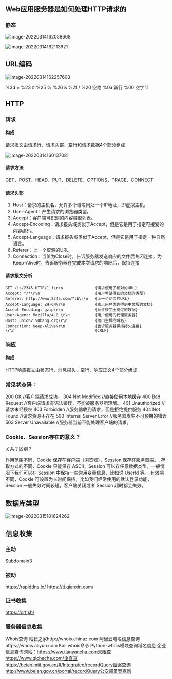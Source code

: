 ## Web应用服务器是如何处理HTTP请求的

### 静态

![image-20220314162058668](https://tobyjpghub-1258737888.cos.ap-shanghai.myqcloud.com/e6c9d24ely1h09hiv7alyj20rl0br0tw.jpg)

![image-20220314162113921](https://tobyjpghub-1258737888.cos.ap-shanghai.myqcloud.com/e6c9d24ely1h09hj4laenj20vj098750.jpg)

## URL编码

![image-20220314162257603](https://tobyjpghub-1258737888.cos.ap-shanghai.myqcloud.com/e6c9d24egy1h09hkxpmhwj20qq0cqgm8.jpg)

%3d   =
%23   #
%25   %
%26   &
%2f   /
%20   空格
%0a   新行
%00   空字节

## HTTP

### 请求

#### 构成

请求报文由请求行、请求头部、空行和请求数据4个部分组成

![image-20220314160137081](https://tobyjpghub-1258737888.cos.ap-shanghai.myqcloud.com/e6c9d24ely1h09gysfizhj20zk0dutaq.jpg)

#### 请求方法

GET、POST、HEAD、PUT、DELETE、OPTIONS、TRACE、CONNECT

#### 请求头部

1. Host：请求的主机名，允许多个域名同处一个IP地址，即虚拟主机。
2. User-Agent：产生请求的浏览器类型。
3. Accept：客户端可识别的内容类型列表。
4. Accept-Encoding：请求报头域类似于Accept，但是它是用于指定可接受的内容编码。
5. Accept-Language：请求报头域类似于Accept，但是它是用于指定一种自然语言。
6. Referer：上一个资源的URL。
7. Connection：当值为Close时，告诉服务器发送响应的文件后关闭连接，为Keep-Alive时，告诉服务器在完成本次请求的响应后，保持连接

#### 请求报文分析

```
GET /js/2345 HTTP/1.1\r\n              {请求使用了相对的URL}
Accept: */*\r\n                        {用户希望得到的文档的类型}
Referer: http://www.2345.com/?lb\r\n   {上一个网页的URL}
Accept-Language: ZH-CN\r\n             {表示用户优先得到中文版的文档}
Accept-Encoding: gzip\r\n              {允许接受压缩过的数据}
User-Agent: Mozilla/4.0 \r\n           {用户使用的代理服务器}
Host: union2.50bang.org\r\n            {给出主机的域名}
Connection: Keep-Alive\r\n             {告诉服务器保持持久连接}
\r\n                                   {CRLF}

```

### 响应

#### 构成

HTTP响应报文由状态行、消息报头、空行、响应正文4个部分组成

### 常见状态码：

200   OK                           //客户端请求成功。
304   Not Modified                 //直接使用本地缓存
400   Bad Request                  //客户端请求有语法错误，不能被服务器所理解。
401   Unauthorized                 //请求未经授权
403   Forbidden                    //服务器收到请求，但是拒绝提供服务
404   Not Found                    //请求资源不存在
500   Internal Server Error        //服务器发生不可预期的错误
503   Server Unavailable           //服务器当前不能处理客户端的请求。

### Cookie、Session存在的意义？

关系？区别？

作用范围不同，Cookie 保存在客户端（浏览器），Session 保存在服务器端。. 
存取方式的不同，Cookie 只能保存 ASCII，Session 可以存任意数据类型，一般情况下我们可以在 Session 中保持一些常用变量信息，比如说 UserId 等。
有效期不同，Cookie 可设置为长时间保持，比如我们经常使用的默认登录功能，Session 一般失效时间较短，客户端关闭或者 Session 超时都会失效。

## 数据库类型

![image-20220315181624262](https://tobyjpghub-1258737888.cos.ap-shanghai.myqcloud.com/e6c9d24ely1h0aqh8nvdij20r20cv0vb.jpg)

## 信息收集

### 主动

Subdomain3

### 被动

https://rapiddns.io/
https://ti.qianxin.com/

### 证书收集

https://crt.sh/

### 服务器信息收集

Whois查询
站长之家http://whois.chinaz.com
阿里云域名信息查询https://whois.aliyun.com
Kali whois命令
Python-whois模块查询域名信息
企业信息查询网站：https://www.tianyancha.com天眼查
https://www.qichacha.com/企查查
https://beian.miit.gov.cn/#/Integrated/recordQuery备案查询
http://www.beian.gov.cn/portal/recordQuery公安部备案查询